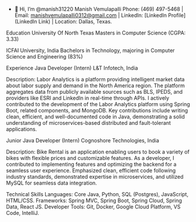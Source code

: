 - 👋 Hi, I’m @manish31220
Manish Vemulapalli
Phone: (469) 497-5468 | Email: manishvemulapalli0312@gmail.com | LinkedIn: [LinkedIn Profile](LinkedIn Link) | Location: Dallas, Texas.

Education
University Of North Texas
Masters in Computer Science (CGPA: 3.33)


ICFAI University, India
Bachelors in Technology, majoring in Computer Science and Engineering (83%)


Experience
Java Developer (Intern)
L&T Infotech, India

Description:
Labor Analytics is a platform providing intelligent market data about labor supply and demand in the North America region. The platform aggregates data from publicly available sources such as BLS, IPEDS, and providers like ESRI and LinkedIn in real-time through APIs. I actively contributed to the development of the Labor Analytics platform using Spring Boot, related components, and MongoDB. Key contributions include writing clean, efficient, and well-documented code in Java, demonstrating a solid understanding of microservices-based distributed and fault-tolerant applications.

Junior Java Developer (Intern)
Cognoshore Technologies, India

Description:
Bike Rental is an application enabling users to book a variety of bikes with flexible prices and customizable features. As a developer, I contributed to implementing features and optimizing the backend for a seamless user experience. Emphasized clean, efficient code following industry standards, demonstrated expertise in microservices, and utilized MySQL for seamless data integration.

Technical Skills
Languages: Core Java, Python, SQL (Postgres), JavaScript, HTML/CSS.
Frameworks: Spring MVC, Spring Boot, Spring Cloud, Spring Data, React JS.
Developer Tools: Git, Docker, Google Cloud Platform, VS Code, IntelliJ.
